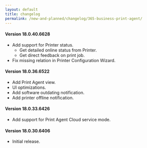 ```yaml
---
layout: default
title: changelog
permalink: /new-and-planned/changelog/365-business-print-agent/
---
```


#### Version 18.0.40.6628

 - Add support for Printer status.
   - Get detailed online status from Printer.
   - Get direct feedback on print job.
 - Fix missing relation in Printer Configuration Wizard.

#### Version 18.0.36.6522

 - Add Print Agent view.
 - UI optimizations.
 - Add software outdating notification.
 - Add printer offline notification.

#### Version 18.0.33.6426

 - Add support for Print Agent Cloud service mode.

#### Version 18.0.30.6406

 - Initial release.